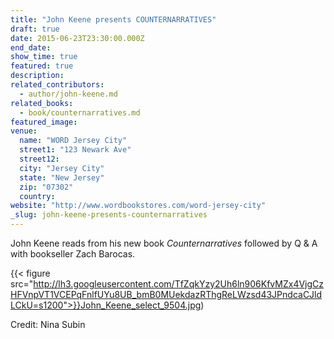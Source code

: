 ```yaml
---
title: "John Keene presents COUNTERNARRATIVES"
draft: true
date: 2015-06-23T23:30:00.000Z
end_date:
show_time: true
featured: true
description:
related_contributors:
  - author/john-keene.md
related_books:
  - book/counternarratives.md
featured_image: 
venue:
  name: "WORD Jersey City"
  street1: "123 Newark Ave"
  street12:
  city: "Jersey City"
  state: "New Jersey"
  zip: "07302"
  country:
website: "http://www.wordbookstores.com/word-jersey-city"
_slug: john-keene-presents-counternarratives
---
```


John Keene reads from his new book _Counternarratives_ followed by
Q & A with bookseller Zach Barocas.

{{< figure src="http://lh3.googleusercontent.com/TfZqkYzy2Uh6ln906KfvMZx4VjgCzHFVnpVT1VCEPqFnlfUYu8UB_bmB0MUekdazRThgReLWzsd43JPndcaCJldLCkU=s1200">}}John_Keene_select_9504.jpg)

<figcaption>Credit: Nina Subin</figcaption>



